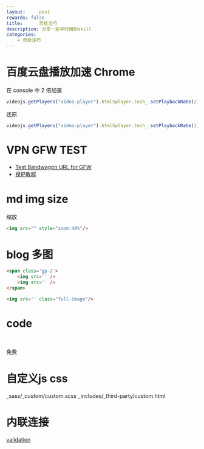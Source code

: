 ```yaml
---
layout:     post
rewards: false
title:      奇技淫巧
description: 分享一些平时用到skill
categories:
    - 奇技淫巧
---
```


# 百度云盘播放加速 Chrome

在 console 中
2 倍加速
```js
videojs.getPlayers("video-player").html5player.tech_.setPlaybackRate(2)
```
还原
```js
videojs.getPlayers("video-player").html5player.tech_.setPlaybackRate(1)
```

# <span class='heimu'>VPN GFW TEST</span>
- [Test Bandwagon URL for GFW ](https://kiwivm.64clouds.com/main-exec.php?mode=blacklistcheck)
- [换IP教程](https://www.banwago.com/1978.html)

# md img size
缩放
```html
<img src="" style="zoom:40%"/>
```

# blog 多图
```html
<span class='gp-2'>
    <img src='' />
    <img src='' />
</span>
```
```html
<img src='' class="full-image"/>
```

# code
```python

```

```
```


<span class='heimu'>免费</span>

# 自定义js css
_sass/_custom/custom.scss
_includes/_third-party/custom.html

# 内联连接
[validation](/blog/2018/05/10/Bias_Variance_trick#validation)